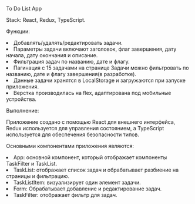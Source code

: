 To Do List App


Stack: React, Redux, TypeScript. 

Функции:

<li>Добавлять/удалять/редактировать задачи.      
<li>Параметры задачи включают заголовок, флаг завершения, дату начала, дату окончания и описание.
<li>Фильтрация задач по названию, дате и флагу. 
<li>Пагинация с 15 задачами на странице Задачи можно фильтровать по названию, дате и флагу завершения(в разработке). 
<li>Данные задачи хранятся в LocalStorage и загружаются при запуске приложения.
<li>Верстка производилась на flex, адаптирована под мобильные устройства.  

Выполнение:

Приложение создано с помощью React для внешнего интерфейса, Redux используется для управления состоянием, а TypeScript используется для обеспечения безопасности типов. 

Основными компонентами приложения являются: 

<li>App: основной компонент, который отображает компоненты TaskFilter и TaskList.  
<li>TaskList: отображает список задач и обрабатывает разбиение на страницы и фильтрацию.
<li>TaskListItem: визуализирует один элемент задачи. 
<li>Form: Обрабатывает добавление и редактирование задач. 
<li>TaskFilter: отображает фильтр для задач.

